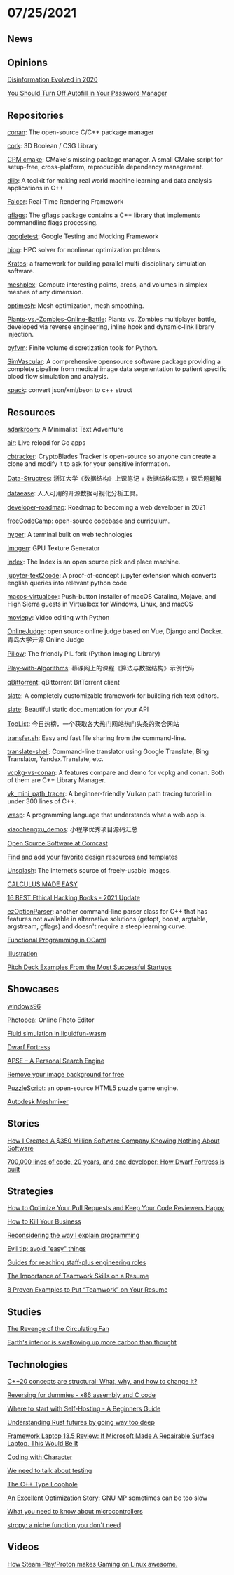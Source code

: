 # 07/25/2021

## News


## Opinions
[Disinformation Evolved in 2020](https://www.brookings.edu/techstream/how-disinformation-evolved-in-2020/)

[You Should Turn Off Autofill in Your Password Manager](https://www.howtogeek.com/338209/you-should-turn-off-autofill-in-your-password-manager/)

## Repositories
[conan](https://github.com/conan-io/conan): The open-source C/C++ package manager

[cork](https://github.com/gilbo/cork): 3D Boolean / CSG Library

[CPM.cmake](https://github.com/cpm-cmake/CPM.cmake): CMake's missing package manager. A small CMake script for setup-free, cross-platform, reproducible dependency management.

[dlib](https://github.com/davisking/dlib): A toolkit for making real world machine learning and data analysis applications in C++

[Falcor](https://github.com/NVIDIAGameWorks/Falcor): Real-Time Rendering Framework

[gflags](https://github.com/gflags/gflags): The gflags package contains a C++ library that implements commandline flags processing.

[googletest](https://github.com/google/googletest): Google Testing and Mocking Framework

[hiop](https://github.com/LLNL/hiop): HPC solver for nonlinear optimization problems

[Kratos](https://github.com/KratosMultiphysics/Kratos): a framework for building parallel multi-disciplinary simulation software.

[meshplex](https://github.com/nschloe/meshplex): Compute interesting points, areas, and volumes in simplex meshes of any dimension.

[optimesh](https://github.com/nschloe/optimesh): Mesh optimization, mesh smoothing.

[Plants-vs.-Zombies-Online-Battle](https://github.com/czs108/Plants-vs.-Zombies-Online-Battle): Plants vs. Zombies multiplayer battle, developed via reverse engineering, inline hook and dynamic-link library injection.

[pyfvm](https://github.com/nschloe/pyfvm): Finite volume discretization tools for Python.

[SimVascular](https://github.com/SimVascular/SimVascular): A comprehensive opensource software package providing a complete pipeline from medical image data segmentation to patient specific blood flow simulation and analysis.

[xpack](https://github.com/xyz347/xpack): convert json/xml/bson to c++ struct

## Resources
[adarkroom](https://github.com/doublespeakgames/adarkroom): A Minimalist Text Adventure

[air](https://github.com/cosmtrek/air): Live reload for Go apps

[cbtracker](https://github.com/ed3ath/cbtracker): CryptoBlades Tracker is open-source so anyone can create a clone and modify it to ask for your sensitive information.

[Data-Structres](https://github.com/callmePicacho/Data-Structres): 浙江大学《数据结构》上课笔记 + 数据结构实现 + 课后题题解

[dataease](https://github.com/dataease/dataease): 人人可用的开源数据可视化分析工具。

[developer-roadmap](https://github.com/kamranahmedse/developer-roadmap): Roadmap to becoming a web developer in 2021

[freeCodeCamp](https://github.com/freeCodeCamp/freeCodeCamp): open-source codebase and curriculum.

[hyper](https://github.com/vercel/hyper): A terminal built on web technologies

[Imogen](https://github.com/CedricGuillemet/Imogen): GPU Texture Generator

[index](https://github.com/index-machines/index): The Index is an open source pick and place machine.

[jupyter-text2code](https://github.com/deepklarity/jupyter-text2code): A proof-of-concept jupyter extension which converts english queries into relevant python code

[macos-virtualbox](https://github.com/myspaghetti/macos-virtualbox): Push-button installer of macOS Catalina, Mojave, and High Sierra guests in Virtualbox for Windows, Linux, and macOS

[moviepy](https://github.com/Zulko/moviepy): Video editing with Python

[OnlineJudge](https://github.com/QingdaoU/OnlineJudge): open source online judge based on Vue, Django and Docker. 青岛大学开源 Online Judge

[Pillow](https://github.com/python-pillow/Pillow): The friendly PIL fork (Python Imaging Library)

[Play-with-Algorithms](https://github.com/liuyubobobo/Play-with-Algorithms): 慕课网上的课程《算法与数据结构》示例代码

[qBittorrent](https://github.com/qbittorrent/qBittorrent): qBittorrent BitTorrent client

[slate](https://github.com/ianstormtaylor/slate): A completely customizable framework for building rich text editors.

[slate](https://github.com/slatedocs/slate): Beautiful static documentation for your API

[TopList](https://github.com/tophubs/TopList): 今日热榜，一个获取各大热门网站热门头条的聚合网站

[transfer.sh](https://github.com/dutchcoders/transfer.sh): Easy and fast file sharing from the command-line.

[translate-shell](https://github.com/soimort/translate-shell): Command-line translator using Google Translate, Bing Translator, Yandex.Translate, etc.

[vcpkg-vs-conan](https://github.com/52doho/vcpkg-vs-conan): A features compare and demo for vcpkg and conan. Both of them are C++ Library Manager.

[vk_mini_path_tracer](https://github.com/nvpro-samples/vk_mini_path_tracer): A beginner-friendly Vulkan path tracing tutorial in under 300 lines of C++.

[wasp](https://github.com/wasp-lang/wasp): A programming language that understands what a web app is.

[xiaochengxu_demos](https://github.com/qiushi123/xiaochengxu_demos): 小程序优秀项目源码汇总

[Open Source Software at Comcast](https://comcast.github.io/)

[Find and add your favorite design resources and templates](https://designcrops.com/)

[Unsplash](https://unsplash.com/): The internet’s source of freely-usable images.

[CALCULUS MADE EASY](http://calculusmadeeasy.org/)

[16 BEST Ethical Hacking Books - 2021 Update](https://www.guru99.com/best-ethical-hacking-books.html)

[ezOptionParser](http://ezoptionparser.sourceforge.net/): another command-line parser class for C++ that has features not available in alternative solutions (getopt, boost, argtable, argstream, gflags) and doesn't require a steep learning curve.

[Functional Programming in OCaml](https://www.cs.cornell.edu/courses/cs3110/2021sp/textbook/)

[Illustration](https://www.uihut.com/illustration/illustration)

[Pitch Deck Examples From the Most Successful Startups](https://www.pitchdeckhunt.com/)

## Showcases
[windows96](https://windows96.net/)

[Photopea](https://www.photopea.com/): Online Photo Editor

[Fluid simulation in liquidfun-wasm](https://birchlabs.co.uk/liquidfun-wasm/)

[Dwarf Fortress](http://www.bay12games.com/dwarves/index.html)

[APSE – A Personal Search Engine](https://apse.io/)

[Remove your image background for free](https://www.photoroom.com/background-remover/)

[PuzzleScript](https://www.puzzlescript.net/): an open-source HTML5 puzzle game engine.

[Autodesk Meshmixer](https://www.meshmixer.com/)

## Stories
[How I Created A $350 Million Software Company Knowing Nothing About Software](https://techcrunch.com/2015/12/26/how-i-created-a-350m-software-company-knowing-nothing-about-software/)

[700,000 lines of code, 20 years, and one developer: How Dwarf Fortress is built](https://stackoverflow.blog/2021/07/28/700000-lines-of-code-20-years-and-one-developer-how-dwarf-fortress-is-built/)

## Strategies
[How to Optimize Your Pull Requests and Keep Your Code Reviewers Happy](https://www.freecodecamp.org/news/optimize-pull-requests-for-reviewer-happiness/)

[How to Kill Your Business](https://thebootstrappedfounder.com/how-to-kill-your-business/)

[Reconsidering the way I explain programming](https://blog.frantic.im/all/explain-programming/)

[Evil tip: avoid "easy" things](http://yosefk.com/blog/evil-tip-avoid-easy-things.html)

[Guides for reaching staff-plus engineering roles](https://staffeng.com/guides/)

[The Importance of Teamwork Skills on a Resume](https://uta.pressbooks.pub/teamworkstudent/chapter/the-importance-of-teamwork-skills-on-a-resume/)

[8 Proven Examples to Put “Teamwork” on Your Resume](https://bladerunnerlhr.medium.com/8-proven-examples-to-put-teamwork-on-your-resume-fb79f918276a)

## Studies
[The Revenge of the Circulating Fan](https://www.lowtechmagazine.com/2014/09/circulating-fans-air-conditioning.html)

[Earth's interior is swallowing up more carbon than thought](https://phys.org/news/2021-07-earth-interior-swallowing-carbon-thought.html)

## Technologies
[C++20 concepts are structural: What, why, and how to change it?](https://www.foonathan.net/2021/07/concepts-structural-nominal/)

[Reversing for dummies - x86 assembly and C code](https://0x41.cf/reversing/2021/07/21/reversing-x86-and-c-code-for-beginners.html)

[Where to start with Self-Hosting - A Beginners Guide](https://cyberhost.uk/getting-started/)

[Understanding Rust futures by going way too deep](https://fasterthanli.me/articles/understanding-rust-futures-by-going-way-too-deep)

[Framework Laptop 13.5 Review: If Microsoft Made A Repairable Surface Laptop, This Would Be It](https://www.notebookcheck.net/Framework-Laptop-13-5-Review-If-Microsoft-Made-A-Repairable-Surface-Laptop-This-Would-Be-It.551850.0.html)

[Coding with Character](https://realdougwilson.com/writing/coding-with-character)

[We need to talk about testing](https://dannorth.net/2021/07/26/we-need-to-talk-about-testing/)

[The C++ Type Loophole](http://alexpolt.github.io/type-loophole.html)

[An Excellent Optimization Story](https://www.nu42.com/2016/01/excellent-optimization-story.html): GNU MP sometimes can be too slow

[What you need to know about microcontrollers](https://blog.toit.io/what-you-need-to-know-about-microcontrollers-5fabd6d5b019)

[strcpy: a niche function you don't need](https://nullprogram.com/blog/2021/07/30/)

## Videos
[How Steam Play/Proton makes Gaming on Linux awesome.](https://www.youtube.com/watch?v=K9khdYpMI5s)
